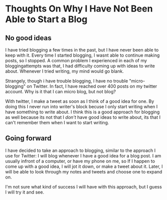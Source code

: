 # Thoughts On Why I Have Not Been Able to Start a Blog 

## No good ideas

I have tried blogging a few times in the past, but I have never been able to keep with it. Every time I started blogging, I wasnt able to continue making posts, so I stopped. A common problem I experienced in each of my bloggingattempts was that, I had difficulty coming up with ideas to write about. Whenever I tried writing, my mind would go blank.

Strangely, though i have trouble blogging, I have no trouble "micro-blogging" on Twitter. In fact, I have reached over 400 posts on my twitter account. Why is it that I can micro blog, but not blog?

With twitter, I make a tweet as soon as I think of a good idea for one. By doing this I never run into writer's block becuse I only start writing when I have something to write about. I think this is a good approach for blogging as well because its not that I _don't_ have good ideas to write about, its that I can't remember them when I want to start writing.

## Going forward

I have decided to take an approach to blogging, similar to the approach I use for Twitter: I will blog whenever I have a good idea for a blog post. I am usually infront of a computer, or have my phone on me, so If I happen to come up with a good idea, I will jot it down, or make a tweet about it. Later, I will be able to look through my notes and tweets and choose one to expand on. 

I'm not sure what kind of success I will have with this approach, but I guess I will try it and see. 
